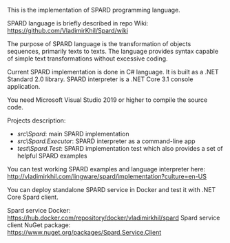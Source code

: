 This is the implementation of SPARD programming language.

SPARD language is briefly described in repo Wiki: https://github.com/VladimirKhil/Spard/wiki

The purpose of SPARD language is the transformation of objects sequences, primarily texts to texts. The language provides syntax capable of simple text transformations without excessive coding.

Current SPARD implementation is done in C# language. It is built as a .NET Standard 2.0 library. SPARD interpreter is a .NET Core 3.1 console application.

You need Microsoft Visual Studio 2019 or higher to compile the source code.

Projects description:

* *src\Spard*: main SPARD implementation
* *src\Spard.Executor*: SPARD interpreter as a command-line app
* *test\Spard.Test*: SPARD implementation test which also provides a set of helpful SPARD examples

You can test working SPARD examples and language interpreter here: http://vladimirkhil.com/lingware/spard/implementation?culture=en-US

You can deploy standalone SPARD service in Docker and test it with .NET Core Spard client.

Spard service Docker: https://hub.docker.com/repository/docker/vladimirkhil/spard
Spard service client NuGet package: https://www.nuget.org/packages/Spard.Service.Client

